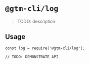 # `@gtm-cli/log`

> TODO: description

## Usage

```
const log = require('@gtm-cli/log');

// TODO: DEMONSTRATE API
```
